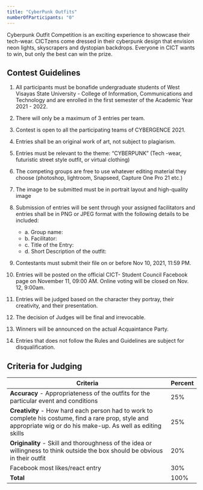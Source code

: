 ```yaml
---
title: "CyberPunk Outfits"
numberOfParticipants: "0"
---
```


Cyberpunk Outfit Competition is an exciting experience to showcase their tech-wear. CICTzens come dressed in their cyberpunk design that envision neon lights, skyscrapers and dystopian backdrops. Everyone in CICT wants to win, but only the best can win the prize.

## Contest Guidelines

1. All participants must be bonafide undergraduate students of West Visayas State University - College of Information, Communications and Technology and are enrolled in the first semester of the Academic Year 2021 - 2022.
2. There will only be a maximum of 3 entries per team.
3. Contest is open to all the participating teams of CYBERGENCE 2021.
4. Entries shall be an original work of art, not subject to plagiarism.
5. Entries must be relevant to the theme: “CYBERPUNK” (Tech -wear, futuristic street style outfit, or virtual clothing)
6. The competing groups are free to use whatever editing material they choose (photoshop, lightroom, Snapseed, Capture One Pro 21 etc.)
7. The image to be submitted must be in portrait layout and high-quality image
8. Submission of entries will be sent through your assigned facilitators and entries shall be in PNG or JPEG format with the following details to be included:

   - a. Group name:
   - b. Facilitator:
   - c. Title of the Entry:
   - d. Short Description of the outfit:

9. Contestants must submit their file on or before Nov 10, 2021, 11:59 PM.
10. Entries will be posted on the official CICT- Student Council Facebook page on November 11, 09:00 AM. Online voting will be closed on Nov. 12, 9:00am.
11. Entries will be judged based on the character they portray, their creativity, and their presentation.
12. The decision of Judges will be final and irrevocable.
13. Winners will be announced on the actual Acquaintance Party.
14. Entries that does not follow the Rules and Guidelines are subject for disqualification.

## Criteria for Judging

| Criteria                                                                                                                                                            | Percent |
| ------------------------------------------------------------------------------------------------------------------------------------------------------------------- | ------- |
| **Accuracy** - Appropriateness of the outfits for the particular event and conditions                                                                               | 25%     |
| **Creativity** - How hard each person had to work to complete his costume, find a rare prop, style and appropriate wig or do his make-up. As well as editing skills | 25%     |
| **Originality** - Skill and thoroughness of the idea or willingness to think outside the box should be obvious in their outfit                                      | 20%     |
| Facebook most likes/react entry                                                                                                                                     | 30%     |
| **Total**                                                                                                                                                           | 100%    |
